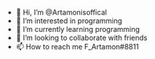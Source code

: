 - 👋 Hi, I’m @Artamonisoffical
- 👀 I’m interested in programming
- 🌱 I’m currently learning programming
- 💞️ I’m looking to collaborate with friends
- 📫 How to reach me F_Аrtamon#8811

<!---
Artamonisoffical/Artamonisoffical is a ✨ special ✨ repository because its `README.md` (this file) appears on your GitHub profile.
You can click the Preview link to take a look at your changes.
--->
